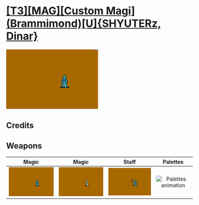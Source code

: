 # [\[T3\]\[MAG\]\[Custom Magi\]\(Brammimond\)\[U\]{SHYUTERz, Dinar}](../%5BT3%5D%5BMAG%5D%5BCustom%20Magi%5D(Brammimond)%5BU%5D%7BSHYUTERz,%20Dinar%7D)

<img src="./6.%20Magic/Magic_000.png" alt="[T3][MAG][Custom Magi](Brammimond)[U]{SHYUTERz, Dinar} standing" />

## Credits



## Weapons


|Magic |Magic |Staff |Palettes |
|  :---: | :---: | :---: | :---: |
| <img alt="Magic animation" src="./6.%20Magic/Magic.gif" /> | <img alt="Magic animation" src="./6.%20Magic%20(Too%20Much%20OAM)/Magic.gif" /> | <img alt="Staff animation" src="./7.%20Staff/Staff.gif" /> | <img alt="Palettes animation" src="./Palettes/Palettes.gif" /> |
